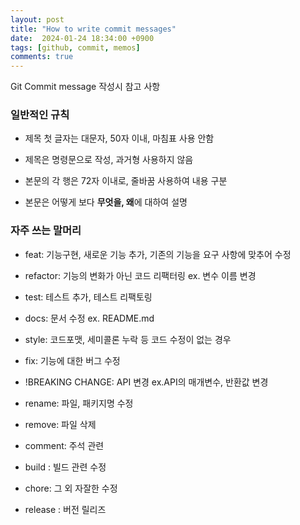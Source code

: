```yaml
---
layout: post
title: "How to write commit messages"
date:  2024-01-24 18:34:00 +0900
tags: [github, commit, memos]
comments: true
---
```


Git Commit message 작성시 참고 사항

### 일반적인 규칙

- 제목 첫 글자는 대문자, 50자 이내, 마침표 사용 안함

- 제목은 명령문으로 작성, 과거형 사용하지 않음

- 본문의 각 행은 72자 이내로, 줄바꿈 사용하여 내용 구분

- 본문은 어떻게 보다 **무엇을, 왜**에 대하여 설명


### 자주 쓰는 말머리

- feat: 기능구현, 새로운 기능 추가, 기존의 기능을 요구 사항에 맞추어 수정

- refactor: 기능의 변화가 아닌 코드 리팩터링 ex. 변수 이름 변경

- test: 테스트 추가, 테스트 리팩토링

- docs: 문서 수정 ex. README.md

- style: 코드포맷, 세미콜론 누락 등 코드 수정이 없는 경우

- fix: 기능에 대한 버그 수정

- !BREAKING CHANGE: API 변경 ex.API의 매개변수, 반환값 변경

- rename: 파일, 패키지명 수정

- remove: 파일 삭제

- comment: 주석 관련

- build : 빌드 관련 수정

- chore: 그 외 자잘한 수정

- release : 버전 릴리즈